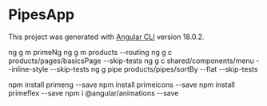 # PipesApp

This project was generated with [Angular CLI](https://github.com/angular/angular-cli) version 18.0.2.

ng g m primeNg
ng g m products --routing 
ng g c products/pages/basicsPage --skip-tests
ng g c shared/components/menu --inline-style --skip-tests
ng g pipe products/pipes/sortBy --flat --skip-tests

npm install primeng --save
npm install primeicons --save
npm install primeflex --save
npm i @angular/animations --save
